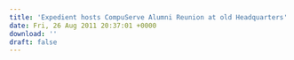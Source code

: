 ```yaml
---
title: 'Expedient hosts CompuServe Alumni Reunion at old Headquarters'
date: Fri, 26 Aug 2011 20:37:01 +0000
download: ''
draft: false
---
```


